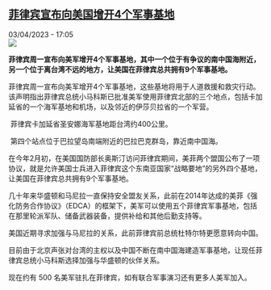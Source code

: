 <!--1680534903000-->
[菲律宾宣布向美国增开4个军事基地](https://www.rfi.fr/cn/%E4%B8%AD%E5%9B%BD/20230403-%E8%8F%B2%E5%BE%8B%E5%AE%BE%E5%AE%A3%E5%B8%83%E5%90%91%E7%BE%8E%E5%9B%BD%E5%A2%9E%E5%BC%804%E4%B8%AA%E5%86%9B%E4%BA%8B%E5%9F%BA%E5%9C%B0)
------

<div>03/04/2023 - 17:05</div><img src="https://s.rfi.fr/media/display/548f40aa-c284-11ed-8e15-005056bf30b7/w:1280/p:16x9/AP23049309297199.jpg"><p><strong>菲律宾周一宣布向美军增开4个军事基地，其中一个位于有争议的南中国海附近，另一个位于离台湾不远的地方，让美国在菲律宾总共拥有9个军事基地。                    </strong></p><div><p><span><span><span><span><span><span>菲律宾周一宣布向美军增开</span></span></span><span><span>4</span></span><span><span><span>个军事基地，这些基地将用于人道救援和救灾行动。该声明指出菲律宾总统小马科斯已批准美军使用菲律宾北部的三个地点，包括卡加延省的一个海军基地和机场，以及邻近的伊莎贝拉省的一个军营。</span></span></span></span></span></span></p><p><span><span><span> <span><span><span>菲律宾卡加延省圣安娜海军基地距台湾约</span></span></span><span><span>400</span></span><span><span><span>公里。</span></span></span></span></span></span></p><p><span><span><span> <span><span><span>第四个站点位于巴拉望岛南端附近的巴拉巴克群岛，靠近南中国海。</span></span></span></span></span></span></p><p><span><span><span><span><span><span>在今年</span></span></span><span><span>2</span></span><span><span><span>月初，在美国国防部长奥斯汀访问菲律宾期间，美菲两个盟国公布了一项协议，就是允许美国士兵进入菲律宾这个东南亚国家“战略要地”的另外四个基地，让美国在菲律宾总共拥有</span></span></span><span><span>9</span></span><span><span><span>个军事基地。</span></span></span></span></span></span></p><p><span><span><span><span><span><span>几十年来华盛顿和马尼拉一直保持安全盟友关系，此前在</span></span></span><span><span>2014</span></span><span><span><span>年达成的美菲《强化防务合作协议》（</span></span></span><span><span>EDCA</span></span><span><span><span>）的框架下，美军可以使用五个菲律宾军事基地，包括在那里轮派军队、</span></span></span><span><span><span>储备武器装备，提供补给和其他后勤支持等。</span></span></span></span></span></span></p><p><span><span><span><span><span><span>美国近期寻求加强与马尼拉的关系，此前菲律宾前总统杜特尔特更愿意转向中国。</span></span></span></span></span></span></p><p><span><span><span><span><span><span>目前由于北京声张对台湾的主权以及中国不断在南中国海建造军事基地，让现任菲律宾总统小马科斯选择加强与华盛顿的伙伴关系。</span></span></span></span></span></span></p><p><span><span><span><span><span><span>现在约有</span></span></span><span><span> 500 </span></span><span><span><span>名美军驻扎在菲律宾，如有联合军事演习还有更多人美军加入。</span></span></span></span></span></span></p><div data-selfpromo-newsletter></div><div data-selfpromo-app></div></div>
